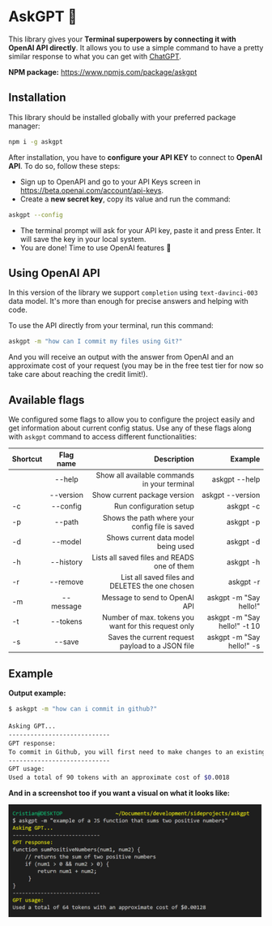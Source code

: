 # AskGPT 🤖

This library gives your **Terminal superpowers by connecting it with OpenAI API directly**. It allows you to use a simple command to have a pretty similar response to what you can get with [ChatGPT](https://chat.openai.com/).

**NPM package:** https://www.npmjs.com/package/askgpt

## Installation

This library should be installed globally with your preferred package manager:

```bash
npm i -g askgpt
```

After installation, you have to **configure your API KEY** to connect to **OpenAI API**. To do so, follow these steps:

- Sign up to OpenAPI and go to your API Keys screen in https://beta.openai.com/account/api-keys.
- Create a **new secret key**, copy its value and run the command:

```bash
askgpt --config
```

- The terminal prompt will ask for your API key, paste it and press Enter. It will save the key in your local system.
- You are done! Time to use OpenAI features 🚀

## Using OpenAI API

In this version of the library we support `completion` using `text-davinci-003` data model. It's more than enough for precise answers and helping with code.

To use the API directly from your terminal, run this command:

```bash
askgpt -m "how can I commit my files using Git?"
```

And you will receive an output with the answer from OpenAI and an approximate cost of your request (you may be in the free test tier for now so take care about reaching the credit limit!).

## Available flags

We configured some flags to allow you to configure the project easily and get information about current config status. Use any of these flags along with `askgpt` command to access different functionalities:

| Shortcut | Flag name |                                          Description |                      Example |
| -------- | :-------: | ---------------------------------------------------: | ---------------------------: |
|          |  --help   |         Show all available commands in your terminal |                askgpt --help |
|          | --version |                         Show current package version |             askgpt --version |
| -c       | --config  |                              Run configuration setup |                    askgpt -c |
| -p       |  --path   |       Shows the path where your config file is saved |                    askgpt -p |
| -d       |  --model  |                  Shows current data model being used |                    askgpt -d |
| -h       | --history |          Lists all saved files and READS one of them |                    askgpt -h |
| -r       | --remove  |      List all saved files and DELETES the one chosen |                    askgpt -r |
| -m       | --message |                        Message to send to OpenAI API |       askgpt -m "Say hello!" |
| -t       | --tokens  | Number of max. tokens you want for this request only | askgpt -m "Say hello!" -t 10 |
| -s       |  --save   |     Saves the current request payload to a JSON file |    askgpt -m "Say hello!" -s |

## Example

**Output example:**

```bash
$ askgpt -m "how can i commit in github?"

Asking GPT...
----------------------------
GPT response:
To commit in Github, you will first need to make changes to an existing file or create a new oand go to the terminal of your repository. Then, use the git add command to add the changes toed. After that, use the git commit -m "<your commit message>" command to commit the changes an
----------------------------
GPT usage:
Used a total of 90 tokens with an approximate cost of $0.0018
```

**And in a screenshot too if you want a visual on what it looks like:**

<img src="https://raw.githubusercontent.com/Ccastillo06/askgpt/main/askgpt-sample.PNG.png" alt="example" width="500" />
